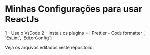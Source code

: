 # Minhas Configurações para usar ReactJs

1 - Use o VsCode
2 - Instale os plugins = ['Prettier - Code formatter
', 'EsLint', 'EditorConfig']

Veja os arquivos editados neste repositorio.
